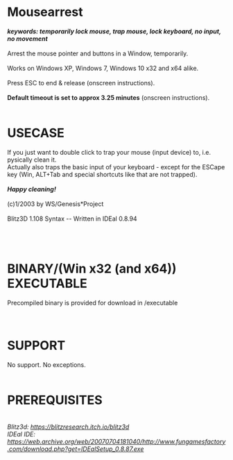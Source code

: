 # Mousearrest
<i><b> keywords: temporarily lock mouse, trap mouse, lock keyboard, no input, no movement  </b></i>
<br>
<br>
Arrest the mouse pointer and buttons in a Window, temporarily.<br>
<br>
Works on Windows XP, Windows 7, Windows 10 x32 and x64 alike.<br>
<br>
Press ESC to end & release (onscreen instructions).<br>
<br>
<b>Default timeout is set to approx 3.25 minutes</b> (onscreen instructions). <br>
<br>
# USECASE
If you just want to double click to trap your mouse (input device) to, i.e. pysically clean it.<br>
Actually also traps the basic input of your keyboard - except for the ESCape key (Win, ALT+Tab and special shortcuts like that are not trapped).<br>
<br>
<b><i>        Happy cleaning! </i></b><br>
<br>
(c)1/2003 by WS/Genesis*Project<br>
<br>
Blitz3D 1.108 Syntax -- Written in IDEal 0.8.94<br>
<br>
<br>
<br>
# BINARY/(Win x32 (and x64)) EXECUTABLE<br>
Precompiled binary is provided for download in /executable <br>
<br>
<br>
# SUPPORT<br>
No support. No exceptions.<br>
<br>
# PREREQUISITES
<i><br>
Blitz3d: https://blitzresearch.itch.io/blitz3d <br>
IDEal IDE: https://web.archive.org/web/20070704181040/http://www.fungamesfactory.com/download.php?get=IDEalSetup_0.8.87.exe <br>
</i>
<br>
